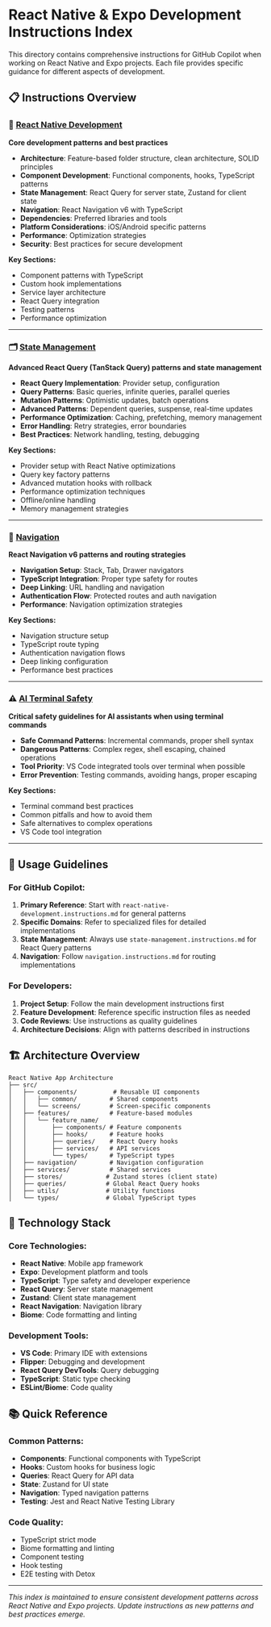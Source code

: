 # React Native & Expo Development Instructions Index

This directory contains comprehensive instructions for GitHub Copilot when working on React Native and Expo projects. Each file provides specific guidance for different aspects of development.

## 📋 Instructions Overview

### 🚀 [React Native Development](./react-native-development.instructions.md)
**Core development patterns and best practices**

- **Architecture**: Feature-based folder structure, clean architecture, SOLID principles
- **Component Development**: Functional components, hooks, TypeScript patterns
- **State Management**: React Query for server state, Zustand for client state
- **Navigation**: React Navigation v6 with TypeScript
- **Dependencies**: Preferred libraries and tools
- **Platform Considerations**: iOS/Android specific patterns
- **Performance**: Optimization strategies
- **Security**: Best practices for secure development

**Key Sections:**
- Component patterns with TypeScript
- Custom hook implementations
- Service layer architecture
- React Query integration
- Testing patterns
- Performance optimization

---

### 🗂️ [State Management](./state-management.instructions.md)
**Advanced React Query (TanStack Query) patterns and state management**

- **React Query Implementation**: Provider setup, configuration
- **Query Patterns**: Basic queries, infinite queries, parallel queries
- **Mutation Patterns**: Optimistic updates, batch operations
- **Advanced Patterns**: Dependent queries, suspense, real-time updates
- **Performance Optimization**: Caching, prefetching, memory management
- **Error Handling**: Retry strategies, error boundaries
- **Best Practices**: Network handling, testing, debugging

**Key Sections:**
- Provider setup with React Native optimizations
- Query key factory patterns
- Advanced mutation hooks with rollback
- Performance optimization techniques
- Offline/online handling
- Memory management strategies

---

### 🧭 [Navigation](./navigation.instructions.md)
**React Navigation v6 patterns and routing strategies**

- **Navigation Setup**: Stack, Tab, Drawer navigators
- **TypeScript Integration**: Proper type safety for routes
- **Deep Linking**: URL handling and navigation
- **Authentication Flow**: Protected routes and auth navigation
- **Performance**: Navigation optimization strategies

**Key Sections:**
- Navigation structure setup
- TypeScript route typing
- Authentication navigation flows
- Deep linking configuration
- Performance best practices

---

### ⚠️ [AI Terminal Safety](./ai-in-terminal.instructions.md)
**Critical safety guidelines for AI assistants when using terminal commands**

- **Safe Command Patterns**: Incremental commands, proper shell syntax
- **Dangerous Patterns**: Complex regex, shell escaping, chained operations  
- **Tool Priority**: VS Code integrated tools over terminal when possible
- **Error Prevention**: Testing commands, avoiding hangs, proper escaping

**Key Sections:**
- Terminal command best practices
- Common pitfalls and how to avoid them
- Safe alternatives to complex operations
- VS Code tool integration

---

## 🎯 Usage Guidelines

### For GitHub Copilot:
1. **Primary Reference**: Start with `react-native-development.instructions.md` for general patterns
2. **Specific Domains**: Refer to specialized files for detailed implementations
3. **State Management**: Always use `state-management.instructions.md` for React Query patterns
4. **Navigation**: Follow `navigation.instructions.md` for routing implementations

### For Developers:
1. **Project Setup**: Follow the main development instructions first
2. **Feature Development**: Reference specific instruction files as needed
3. **Code Reviews**: Use instructions as quality guidelines
4. **Architecture Decisions**: Align with patterns described in instructions

## 🏗️ Architecture Overview

```
React Native App Architecture
├── src/
│   ├── components/          # Reusable UI components
│   │   ├── common/         # Shared components
│   │   └── screens/        # Screen-specific components
│   ├── features/           # Feature-based modules
│   │   └── feature_name/
│   │       ├── components/ # Feature components
│   │       ├── hooks/      # Feature hooks
│   │       ├── queries/    # React Query hooks
│   │       ├── services/   # API services
│   │       └── types/      # TypeScript types
│   ├── navigation/         # Navigation configuration
│   ├── services/           # Shared services
│   ├── stores/            # Zustand stores (client state)
│   ├── queries/           # Global React Query hooks
│   ├── utils/             # Utility functions
│   └── types/             # Global TypeScript types
```

## 🔧 Technology Stack

### Core Technologies:
- **React Native**: Mobile app framework
- **Expo**: Development platform and tools
- **TypeScript**: Type safety and developer experience
- **React Query**: Server state management
- **Zustand**: Client state management
- **React Navigation**: Navigation library
- **Biome**: Code formatting and linting

### Development Tools:
- **VS Code**: Primary IDE with extensions
- **Flipper**: Debugging and development
- **React Query DevTools**: Query debugging
- **TypeScript**: Static type checking
- **ESLint/Biome**: Code quality

## 📚 Quick Reference

### Common Patterns:
- **Components**: Functional components with TypeScript
- **Hooks**: Custom hooks for business logic
- **Queries**: React Query for API data
- **State**: Zustand for UI state
- **Navigation**: Typed navigation patterns
- **Testing**: Jest and React Native Testing Library

### Code Quality:
- TypeScript strict mode
- Biome formatting and linting
- Component testing
- Hook testing
- E2E testing with Detox

---

*This index is maintained to ensure consistent development patterns across React Native and Expo projects. Update instructions as new patterns and best practices emerge.*
